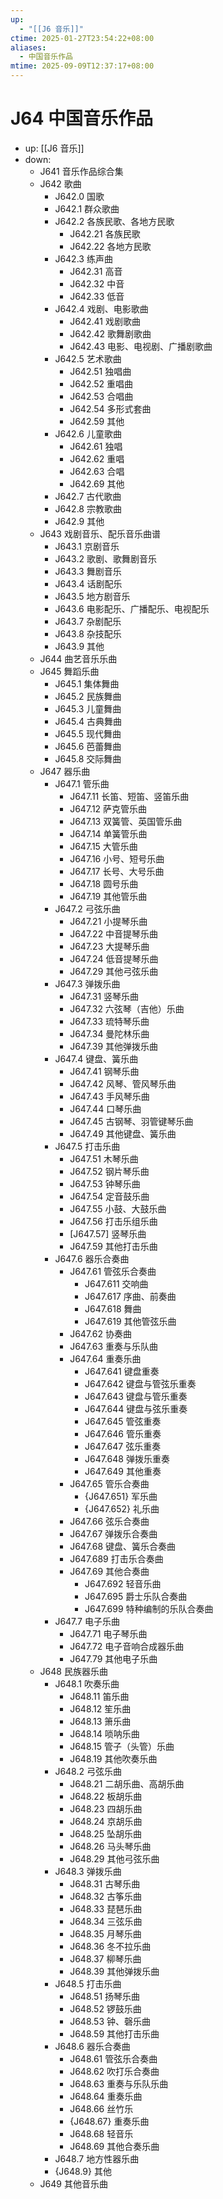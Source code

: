 ```yaml
---
up:
  - "[[J6 音乐]]"
ctime: 2025-01-27T23:54:22+08:00
aliases:
  - 中国音乐作品
mtime: 2025-09-09T12:37:17+08:00
---
```


# J64 中国音乐作品

- up: [[J6 音乐]]
- down:	
	- J641 音乐作品综合集
	- J642 歌曲
		- J642.0 国歌
		- J642.1 群众歌曲
		- J642.2 各族民歌、各地方民歌
			- J642.21 各族民歌
			- J642.22 各地方民歌
		- J642.3 练声曲
			- J642.31 高音
			- J642.32 中音
			- J642.33 低音
		- J642.4 戏剧、电影歌曲
			- J642.41 戏剧歌曲
			- J642.42 歌舞剧歌曲
			- J642.43 电影、电视剧、广播剧歌曲
		- J642.5 艺术歌曲
			- J642.51 独唱曲
			- J642.52 重唱曲
			- J642.53 合唱曲
			- J642.54 多形式套曲
			- J642.59 其他
		- J642.6 儿童歌曲
			- J642.61 独唱
			- J642.62 重唱
			- J642.63 合唱
			- J642.69 其他
		- J642.7 古代歌曲
		- J642.8 宗教歌曲
		- J642.9 其他
	- J643 戏剧音乐、配乐音乐曲谱
		- J643.1 京剧音乐
		- J643.2 歌剧、歌舞剧音乐
		- J643.3 舞剧音乐
		- J643.4 话剧配乐
		- J643.5 地方剧音乐
		- J643.6 电影配乐、广播配乐、电视配乐
		- J643.7 杂剧配乐
		- J643.8 杂技配乐
		- J643.9 其他
	- J644 曲艺音乐乐曲
	- J645 舞蹈乐曲
		- J645.1 集体舞曲
		- J645.2 民族舞曲
		- J645.3 儿童舞曲
		- J645.4 古典舞曲
		- J645.5 现代舞曲
		- J645.6 芭蕾舞曲
		- J645.8 交际舞曲
	- J647 器乐曲
		- J647.1 管乐曲
			- J647.11 长笛、短笛、竖笛乐曲
			- J647.12 萨克管乐曲
			- J647.13 双簧管、英国管乐曲
			- J647.14 单簧管乐曲
			- J647.15 大管乐曲
			- J647.16 小号、短号乐曲
			- J647.17 长号、大号乐曲
			- J647.18 圆号乐曲
			- J647.19 其他管乐曲
		- J647.2 弓弦乐曲
			- J647.21 小提琴乐曲
			- J647.22 中音提琴乐曲
			- J647.23 大提琴乐曲
			- J647.24 低音提琴乐曲
			- J647.29 其他弓弦乐曲
		- J647.3 弹拨乐曲
			- J647.31 竖琴乐曲
			- J647.32 六弦琴（吉他）乐曲
			- J647.33 琉特琴乐曲
			- J647.34 曼陀林乐曲
			- J647.39 其他弹拨乐曲
		- J647.4 键盘、簧乐曲
			- J647.41 钢琴乐曲
			- J647.42 风琴、管风琴乐曲
			- J647.43 手风琴乐曲
			- J647.44 口琴乐曲
			- J647.45 古钢琴、羽管键琴乐曲
			- J647.49 其他键盘、簧乐曲
		- J647.5 打击乐曲
			- J647.51 木琴乐曲
			- J647.52 钢片琴乐曲
			- J647.53 钟琴乐曲
			- J647.54 定音鼓乐曲
			- J647.55 小鼓、大鼓乐曲
			- J647.56 打击乐组乐曲
			- [J647.57] 竖琴乐曲
			- J647.59 其他打击乐曲
		- J647.6 器乐合奏曲
			- J647.61 管弦乐合奏曲
				- J647.611 交响曲
				- J647.617 序曲、前奏曲
				- J647.618 舞曲
				- J647.619 其他管弦乐曲
			- J647.62 协奏曲
			- J647.63 重奏与乐队曲
			- J647.64 重奏乐曲
				- J647.641 键盘重奏
				- J647.642 键盘与管弦乐重奏
				- J647.643 键盘与管乐重奏
				- J647.644 键盘与弦乐重奏
				- J647.645 管弦重奏
				- J647.646 管乐重奏
				- J647.647 弦乐重奏
				- J647.648 弹拨乐重奏
				- J647.649 其他重奏
			- J647.65 管乐合奏曲
				- {J647.651} 军乐曲
				- {J647.652} 礼乐曲
			- J647.66 弦乐合奏曲
			- J647.67 弹拨乐合奏曲
			- J647.68 键盘、簧乐合奏曲
			- J647.689 打击乐合奏曲
			- J647.69 其他合奏曲
				- J647.692 轻音乐曲
				- J647.695 爵士乐队合奏曲
				- J647.699 特种编制的乐队合奏曲
		- J647.7 电子乐曲
			- J647.71 电子琴乐曲
			- J647.72 电子音响合成器乐曲
			- J647.79 其他电子乐曲
	- J648 民族器乐曲
		- J648.1 吹奏乐曲
			- J648.11 笛乐曲
			- J648.12 笙乐曲
			- J648.13 箫乐曲
			- J648.14 唢呐乐曲
			- J648.15 管子（头管）乐曲
			- J648.19 其他吹奏乐曲
		- J648.2 弓弦乐曲
			- J648.21 二胡乐曲、高胡乐曲
			- J648.22 板胡乐曲
			- J648.23 四胡乐曲
			- J648.24 京胡乐曲
			- J648.25 坠胡乐曲
			- J648.26 马头琴乐曲
			- J648.29 其他弓弦乐曲
		- J648.3 弹拨乐曲
			- J648.31 古琴乐曲
			- J648.32 古筝乐曲
			- J648.33 琵琶乐曲
			- J648.34 三弦乐曲
			- J648.35 月琴乐曲
			- J648.36 冬不拉乐曲
			- J648.37 柳琴乐曲
			- J648.39 其他弹拨乐曲
		- J648.5 打击乐曲
			- J648.51 扬琴乐曲
			- J648.52 锣鼓乐曲
			- J648.53 钟、磬乐曲
			- J648.59 其他打击乐曲
		- J648.6 器乐合奏曲
			- J648.61 管弦乐合奏曲
			- J648.62 吹打乐合奏曲
			- J648.63 重奏与乐队乐曲
			- J648.64 重奏乐曲
			- J648.66 丝竹乐
			- {J648.67} 重奏乐曲
			- J648.68 轻音乐
			- J648.69 其他合奏乐曲
		- J648.7 地方性器乐曲
		- {J648.9} 其他
	- J649 其他音乐曲
	
